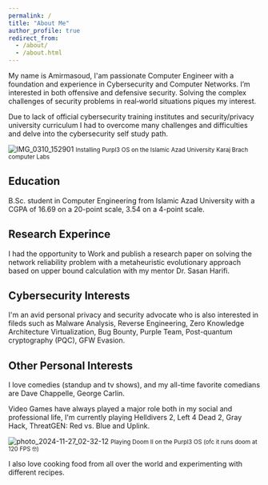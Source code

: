 ```yaml
---
permalink: /
title: "About Me"
author_profile: true
redirect_from: 
  - /about/
  - /about.html
---
```


My name is Amirmasoud, I'am passionate Computer Engineer with a foundation and experience in Cybersecurity and Computer Networks. I’m interested in both offensive and defensive security. Solving the complex challenges of security problems in real‑world situations piques my interest.

Due to lack of official cybersecurity training institutes and security/privacy university curriculum I had to overcome many challenges and difficulties and delve into the cybersecurity self study path.

![IMG_0310_152901](https://github.com/user-attachments/assets/c3d77c92-f198-47cb-ba8f-af8c4047005a)
<small>Installing Purpl3 OS on the Islamic Azad University Karaj Brach computer Labs</small>


Education
------
B.Sc. student in Computer Engineering from Islamic Azad University with a CGPA of 16.69 on a 20-point scale, 3.54 on a 4-point scale.

Research Experince
------
I had the opportunity to Work and publish a research paper on solving the network reliability problem with a metaheuristic evolutionary approach based on upper bound calculation with my mentor Dr. Sasan Harifi.

Cybersecurity Interests
------
I'm an avid personal privacy and security advocate who is also interested in fileds such as Malware Analysis, Reverse Engineering, Zero Knowledge Architecture Virtualization, Bug Bounty, Purple Team, Post-quantum cryptography (PQC), GFW Evasion.

Other Personal Interests
------
I love comedies (standup and tv shows), and my all-time favorite comedians are Dave Chappelle, George Carlin.

Video Games have always played a major role both in my social and professional life, I'm currently playing Helldivers 2, Left 4 Dead 2, Gray Hack, ThreatGEN: Red vs. Blue and Uplink.

![photo_2024-11-27_02-32-12](https://github.com/user-attachments/assets/4be03642-0ac3-49c4-ae78-aa110f462461)
<small>Playing Doom II on the Purpl3 OS (ofc it runs doom at 120 FPS 🤓)</small>


I also love cooking food from all over the world and experimenting with different recipes.
